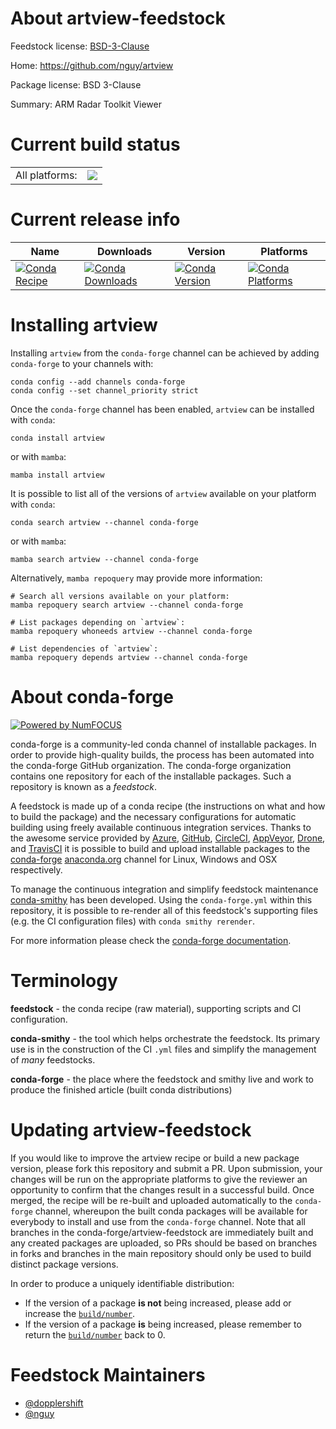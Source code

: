 About artview-feedstock
=======================

Feedstock license: [BSD-3-Clause](https://github.com/conda-forge/artview-feedstock/blob/main/LICENSE.txt)

Home: https://github.com/nguy/artview

Package license: BSD 3-Clause

Summary: ARM Radar Toolkit Viewer

Current build status
====================


<table><tr><td>All platforms:</td>
    <td>
      <a href="https://dev.azure.com/conda-forge/feedstock-builds/_build/latest?definitionId=2708&branchName=main">
        <img src="https://dev.azure.com/conda-forge/feedstock-builds/_apis/build/status/artview-feedstock?branchName=main">
      </a>
    </td>
  </tr>
</table>

Current release info
====================

| Name | Downloads | Version | Platforms |
| --- | --- | --- | --- |
| [![Conda Recipe](https://img.shields.io/badge/recipe-artview-green.svg)](https://anaconda.org/conda-forge/artview) | [![Conda Downloads](https://img.shields.io/conda/dn/conda-forge/artview.svg)](https://anaconda.org/conda-forge/artview) | [![Conda Version](https://img.shields.io/conda/vn/conda-forge/artview.svg)](https://anaconda.org/conda-forge/artview) | [![Conda Platforms](https://img.shields.io/conda/pn/conda-forge/artview.svg)](https://anaconda.org/conda-forge/artview) |

Installing artview
==================

Installing `artview` from the `conda-forge` channel can be achieved by adding `conda-forge` to your channels with:

```
conda config --add channels conda-forge
conda config --set channel_priority strict
```

Once the `conda-forge` channel has been enabled, `artview` can be installed with `conda`:

```
conda install artview
```

or with `mamba`:

```
mamba install artview
```

It is possible to list all of the versions of `artview` available on your platform with `conda`:

```
conda search artview --channel conda-forge
```

or with `mamba`:

```
mamba search artview --channel conda-forge
```

Alternatively, `mamba repoquery` may provide more information:

```
# Search all versions available on your platform:
mamba repoquery search artview --channel conda-forge

# List packages depending on `artview`:
mamba repoquery whoneeds artview --channel conda-forge

# List dependencies of `artview`:
mamba repoquery depends artview --channel conda-forge
```


About conda-forge
=================

[![Powered by
NumFOCUS](https://img.shields.io/badge/powered%20by-NumFOCUS-orange.svg?style=flat&colorA=E1523D&colorB=007D8A)](https://numfocus.org)

conda-forge is a community-led conda channel of installable packages.
In order to provide high-quality builds, the process has been automated into the
conda-forge GitHub organization. The conda-forge organization contains one repository
for each of the installable packages. Such a repository is known as a *feedstock*.

A feedstock is made up of a conda recipe (the instructions on what and how to build
the package) and the necessary configurations for automatic building using freely
available continuous integration services. Thanks to the awesome service provided by
[Azure](https://azure.microsoft.com/en-us/services/devops/), [GitHub](https://github.com/),
[CircleCI](https://circleci.com/), [AppVeyor](https://www.appveyor.com/),
[Drone](https://cloud.drone.io/welcome), and [TravisCI](https://travis-ci.com/)
it is possible to build and upload installable packages to the
[conda-forge](https://anaconda.org/conda-forge) [anaconda.org](https://anaconda.org/)
channel for Linux, Windows and OSX respectively.

To manage the continuous integration and simplify feedstock maintenance
[conda-smithy](https://github.com/conda-forge/conda-smithy) has been developed.
Using the ``conda-forge.yml`` within this repository, it is possible to re-render all of
this feedstock's supporting files (e.g. the CI configuration files) with ``conda smithy rerender``.

For more information please check the [conda-forge documentation](https://conda-forge.org/docs/).

Terminology
===========

**feedstock** - the conda recipe (raw material), supporting scripts and CI configuration.

**conda-smithy** - the tool which helps orchestrate the feedstock.
                   Its primary use is in the construction of the CI ``.yml`` files
                   and simplify the management of *many* feedstocks.

**conda-forge** - the place where the feedstock and smithy live and work to
                  produce the finished article (built conda distributions)


Updating artview-feedstock
==========================

If you would like to improve the artview recipe or build a new
package version, please fork this repository and submit a PR. Upon submission,
your changes will be run on the appropriate platforms to give the reviewer an
opportunity to confirm that the changes result in a successful build. Once
merged, the recipe will be re-built and uploaded automatically to the
`conda-forge` channel, whereupon the built conda packages will be available for
everybody to install and use from the `conda-forge` channel.
Note that all branches in the conda-forge/artview-feedstock are
immediately built and any created packages are uploaded, so PRs should be based
on branches in forks and branches in the main repository should only be used to
build distinct package versions.

In order to produce a uniquely identifiable distribution:
 * If the version of a package **is not** being increased, please add or increase
   the [``build/number``](https://docs.conda.io/projects/conda-build/en/latest/resources/define-metadata.html#build-number-and-string).
 * If the version of a package **is** being increased, please remember to return
   the [``build/number``](https://docs.conda.io/projects/conda-build/en/latest/resources/define-metadata.html#build-number-and-string)
   back to 0.

Feedstock Maintainers
=====================

* [@dopplershift](https://github.com/dopplershift/)
* [@nguy](https://github.com/nguy/)

